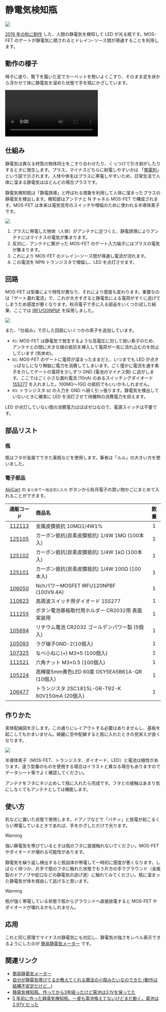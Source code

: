 # 静電気検知瓶

![](./cover.jpg)

[2019 年の秋に制作](https://x.com/shapoco/status/1189239542043332609) した、人間の静電気を検知して LED が光る瓶です。MOS-FET のゲートが静電気に晒されるとドレイン-ソース間が導通することを利用します。

## 動作の様子

椅子に座り、靴下を履いた足でカーペットを勢いよくこすり、そのまま足を床から浮かせて体に静電気を溜めた状態で手を瓶にかざしています。

![](https://www.shapoco.net/media/2024/20241130_electrostatic_detector_1280x720_1mbps.mp4)

## 仕組み

静電気は異なる材質の物体同士をこすり合わせたり、くっつけて引き剥がしたりするときに発生します。プラス、マイナスどちらに耐電しやすいかは 「[帯電列](https://www.google.co.jp/search?q=%E5%B8%AF%E9%9B%BB%E5%88%97&udm=2)」という図で示されます。人体や体毛はプラスに帯電しやすいため、日常生活で人体に溜まる静電気はほとんどの場合プラスです。

静電気検知瓶は「静電誘導」と呼ばれる現象を利用して人体に溜まったプラスの静電気を検出します。検知部はアンテナと N チャネル MOS-FET で構成されます。MOS-FET は本来は電気信号のスイッチや増幅のために使われる半導体素子です。

![](./mechanism.drawio.png)

1. プラスに帯電した物体（人体）がアンテナに近づくと、静電誘導によりアンテナにはマイナスの電気が集まります。
2. 反対に、アンテナに繋がった MOS-FET のゲート入力端子にはプラスの電気が集まります。
3. これにより MOS-FET のドレイン-ソース間が導通し電流が流れます。
4. この電流を NPN トランジスタで増幅し、LED を点灯させます。

## 回路

MOS-FET は型番により特性が異なり、それにより感度も変わります。重要なのは「ゲート漏れ電流」で、これが大きすぎると静電気による電荷がすぐに逃げてしまうため感度が悪くなります。秋月電子で手に入る部品をいくつか試した結果、ここでは [IRFU120NPbF](https://akizukidenshi.com/catalog/g/g106050/) を採用しました。

![](./circuit.drawio.png)

また、「仕組み」で示した回路にいくつかの素子を追加しています。

- `R1`: MOS-FET は静電気で発生するような高電圧に対して弱い素子のため、アンテナとの間に大きな値の抵抗を挿入して電荷が一気に流れ込むのを防止しています (気休め)。
- `D1`: MOS-FET のゲートに電荷が溜まったままだと、いつまでも LED が点きっぱなしになり無駄に電力を消費してしまいます。ごく僅かに電流を通す素子を介してゲートの電荷を少しずつ GND (電池のマイナス側) に逃がします。ここではごく小さな漏れ電流 (10nA) のあるスイッチングダイオード [1SS277](https://akizukidenshi.com/catalog/g/g110623/) を入れました。100MΩ～1GΩ の抵抗でもいいかもしれません。
- `R3`: トランジスタ `Q2` の入力を GND へ弱く引っ張ります。静電気を検出していないときに確実に LED を消灯させて待機時の消費電力を抑えます。

LED が点灯していない間の消費電力はほぼゼロなので、電源スイッチは不要です。

## 部品リスト

### 瓶

瓶はフタが金属でできた薬瓶などを使用します。筆者は「ルル」の大きい方を使いました。

### 電子部品

[AkiCart](https://aki.prioris.jp/list/525e0280-46c9-4ac4-82ac-725917959f12/) の `まとめて一括注文に入力` ボタンから秋月電子の買い物かごにまとめて入れることができます。

|通販コード|商品名|数量|
|:--:|:--|:--:|
|[112113](https://akizukidenshi.com/catalog/g/g112113)|金属皮膜抵抗 10MΩ1/4W1%|1|
|[125105](https://akizukidenshi.com/catalog/g/g125105)|カーボン抵抗(炭素皮膜抵抗) 1/4W 1MΩ (100本入)|1|
|[125102](https://akizukidenshi.com/catalog/g/g125102)|カーボン抵抗(炭素皮膜抵抗) 1/4W 1kΩ (100本入)|1|
|[125101](https://akizukidenshi.com/catalog/g/g125101)|カーボン抵抗(炭素皮膜抵抗) 1/4W 100Ω (100本入)|1|
|[106050](https://akizukidenshi.com/catalog/g/g106050)|NchパワーMOSFET IRFU120NPBF (100V9.4A)|1|
|[110623](https://akizukidenshi.com/catalog/g/g110623)|高周波スイッチ用ダイオード 1SS277|1|
|[111255](https://akizukidenshi.com/catalog/g/g111255)|ボタン電池基板取付用ホルダー CR2032用 表面実装用|1|
|[105694](https://akizukidenshi.com/catalog/g/g105694)|リチウム電池 CR2032 ゴールデンパワー製 (5個入)|1|
|[105093](https://akizukidenshi.com/catalog/g/g105093)|ラグ端子GND-2(10個入)|1|
|[107325](https://akizukidenshi.com/catalog/g/g107325)|なべ小ねじ(+) M3×5 (100個入)|1|
|[111521](https://akizukidenshi.com/catalog/g/g111521)|六角ナット M3×0.5 (100個入)|1|
|[105224](https://akizukidenshi.com/catalog/g/g105224)|高輝度5mm黄色LED 60度 OSY5EA5B61A-QR (10個入)|1|
|[106477](https://akizukidenshi.com/catalog/g/g106477)|トランジスタ 2SC1815L-GR-T92-K 60V150mA (20個入)|1|

## 作りかた

実体配線図を示します。この通りにレイアウトする必要はありませんし、基板を起こしてもかまいません。綺麗に空中配線すると瓶に入れたときの見栄えが良くなります。

![](./how_to_build.svg)

半導体素子（MOS-FET、トランジスタ、ダイオード、LED）と電池は極性があります。違う型番のものを使用する場合はイラストと異なる場合もありますのでデータシート等でよく確認してください。

アンテナをフタにネジ止めして瓶に入れたら完成です。フタとの接触はあまり気にしなくてもアンテナとしては機能します。

## 使い方

机などに置いた状態で使用します。ドアノブなどで「パチッ」と放電が起こるくらい帯電しているときであれば、手をかざしただけで光ります。

> [!WARNING]
> 強い静電気を帯びているときは瓶のフタに直接触れないでください。MOS-FET やダイオードが壊れる可能性があります。

静電気を繰り返し検出すると瓶自体が帯電して一時的に感度が悪くなります。しばらく待つか、片手で瓶のフタに触れた状態でもう片方の手でグラウンド（金属製のドアノブや蛇口などの静電気の逃げ道）に触れてみてください。瓶に溜まった静電気が体を経由して逃げると思います。

> [!WARNING]
> 瓶が強く帯電している状態で瓶からグラウンドへ直接放電すると MOS-FET やダイオードが壊れるかもしれません。

## 応用

これと同じ原理でマイナスの静電気にも対応し、静電気の強さをレベル表示できるようにしたのが [簡易静電気メーター](../../2023/0223-electrostatic-meter/article.md) です。

## 関連リンク

- [簡易静電気メーター](../../2023/0223-electrostatic-meter/article.md)
- [自分が静電気帯びてるか教えてくれる魔法の小瓶みたいなのできた (動作は結構不安定だけど…)](https://x.com/shapoco/status/1200458200031432705)
- [静電気検知瓶、作ってから3年経ったけど電池は3.1Vを保ってた](https://x.com/shapoco/status/1603376017162194944)
- [5 年前に作った静電気検知瓶、一度も電池換えてないけどまだ動く。電池は 2.97V だった](https://x.com/shapoco/status/1862758463975334273)

